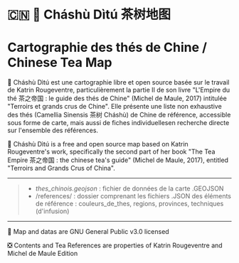 #  🇨🇳 🌱 Cháshù Dìtú 茶树地图
# Cartographie des thés de Chine / Chinese Tea Map

🍵 Cháshù Dìtú est une cartographie libre et open source basée sur le travail de Katrin Rougeventre, particulièrement la partie II de son livre "L'Empire du thé 茶之帝国 : le guide des thés de Chine" (Michel de Maule, 2017) intitulée "Terroirs et grands crus de Chine". Elle présente une liste non exhaustive des thés (Camellia Sinensis 茶树 Cháshù) de Chine de référence, accessible sous forme de carte, mais aussi de fiches individuellesen recherche directe sur l'ensemble des références.

🍵 Cháshù Dìtú is a free and open source map based on Katrin Rougeventre's work, specifically the second part of her book "The Tea Empire 茶之帝国 : the chinese tea's guide" (Michel de Maule, 2017), entitled "Terroirs and Grands Crus of China".

---

> - *thes_chinois.geojson* : fichier de données de la carte .GEOJSON
> - /references/ : dossier comprenant les fichiers .JSON des éléments de référence : couleurs_de_thes, regions, provinces, techniques (d'infusion)

---

🔁 Map and datas are GNU General Public v3.0 licensed

❎ Contents and Tea References are properties of Katrin Rougeventre and Michel de Maule Edition
